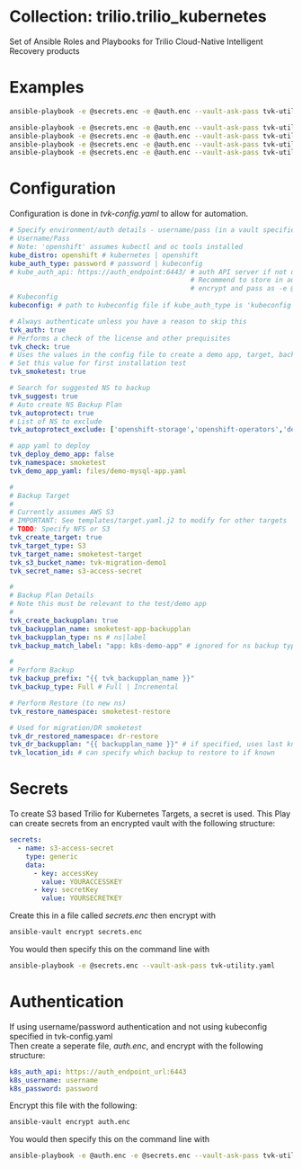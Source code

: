 # Collection: trilio.trilio_kubernetes
Set of Ansible Roles and Playbooks for Trilio Cloud-Native Intelligent Recovery products

# Examples

``` bash
ansible-playbook -e @secrets.enc -e @auth.enc --vault-ask-pass tvk-utility.yaml
```

```bash
ansible-playbook -e @secrets.enc -e @auth.enc --vault-ask-pass tvk-utility.yaml --tags "auth"
ansible-playbook -e @secrets.enc -e @auth.enc --vault-ask-pass tvk-utility.yaml --tags "check"
ansible-playbook -e @secrets.enc -e @auth.enc --vault-ask-pass tvk-utility.yaml --tags "backup"
ansible-playbook -e @secrets.enc -e @auth.enc --vault-ask-pass tvk-utility.yaml --tags "smoketest"
```

# Configuration
Configuration is done in *tvk-config.yaml* to allow for automation.<br>

``` yaml
# Specify environment/auth details - username/pass (in a vault specified on cli)
# Username/Pass
# Note: 'openshift' assumes kubectl and oc tools installed
kube_distro: openshift # kubernetes | openshift
kube_auth_type: password # password | kubeconfig
# kube_auth_api: https://auth_endpoint:6443/ # auth API server if not using kubeconfig
                                             # Recommend to store in auth.enc with credentials and
                                             # encrypt and pass as -e @auth.enc
# Kubeconfig
kubeconfig: # path to kubeconfig file if kube_auth_type is 'kubeconfig'

# Always authenticate unless you have a reason to skip this
tvk_auth: true
# Performs a check of the license and other prequisites
tvk_check: true
# Uses the values in the config file to create a demo app, target, backuppplan, backup and restore.
# Set this value for first installation test
tvk_smoketest: true

# Search for suggested NS to backup
tvk_suggest: true
# Auto create NS Backup Plan 
tvk_autoprotect: true
# List of NS to exclude
tvk_autoprotect_exclude: ['openshift-storage','openshift-operators','default']

# app yaml to deploy
tvk_deploy_demo_app: false
tvk_namespace: smoketest
tvk_demo_app_yaml: files/demo-mysql-app.yaml

#
# Backup Target
#
# Currently assumes AWS S3
# IMPORTANT: See templates/target.yaml.j2 to modify for other targets
# TODO: Specify NFS or S3
tvk_create_target: true
tvk_target_type: S3
tvk_target_name: smoketest-target
tvk_s3_bucket_name: tvk-migration-demo1
tvk_secret_name: s3-access-secret

#
# Backup Plan Details
# Note this must be relevant to the test/demo app
#
tvk_create_backupplan: true
tvk_backupplan_name: smoketest-app-backupplan
tvk_backupplan_type: ns # ns|label
tvk_backup_match_label: "app: k8s-demo-app" # ignored for ns backup type

#
# Perform Backup
tvk_backup_prefix: "{{ tvk_backupplan_name }}"
tvk_backup_type: Full # Full | Incremental

# Perform Restore (to new ns)
tvk_restore_namespace: smoketest-restore

# Used for migration/DR smoketest
tvk_dr_restored_namespace: dr-restore
tvk_dr_backupplan: "{{ backupplan_name }}" # if specified, uses last known backup
tvk_location_id: # can specify which backup to restore to if known
```

# Secrets 
To create S3 based Trilio for Kubernetes Targets, a secret is used. This Play can create secrets from an encrypted vault with the following structure:

``` yaml
secrets:
  - name: s3-access-secret
    type: generic
    data:
      - key: accessKey
        value: YOURACCESSKEY
      - key: secretKey
        value: YOURSECRETKEY
```
Create this in a file called *secrets.enc* then encrypt with<br>
``` bash
ansible-vault encrypt secrets.enc
```
You would then specify this on the command line with<br>
``` bash
ansible-playbook -e @secrets.enc --vault-ask-pass tvk-utility.yaml
```

# Authentication
If using username/password authentication and not using kubeconfig specified in tvk-config.yaml<br>
Then create a seperate file, *auth.enc*, and encrypt with the following structure:<br>
``` yaml
k8s_auth_api: https://auth_endpoint_url:6443
k8s_username: username
k8s_password: password
```
Encrypt this file with the following:
``` bash
ansible-vault encrypt auth.enc
```
You would then specify this on the command line with<br>
``` bash
ansible-playbook -e @auth.enc -e @secrets.enc --vault-ask-pass tvk-utility.yaml
```
<br>
